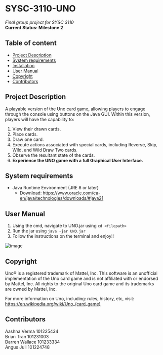 # SYSC-3110-UNO
_Final group project for SYSC 3110_  
__Current Status: Milestone 2__

## Table of content
* [Project Description](#project-description)  
* [System requirements](#system-requirements)  
* [Installation](#installation)   
* [User Manual](#user-manual) 
* [Copyright](#copyright) 
* [Contributors](#contributors)

## Project Description

A playable version of the Uno card game, allowing players to engage through the console using buttons on the Java GUI. Within this version, players will have the capability to:

1. View their drawn cards.
2. Place cards.
3. Draw one card.
4. Execute actions associated with special cards, including Reverse, Skip, Wild, and Wild Draw Two cards.
5. Observe the resultant state of the cards.
6. __Experience the UNO game with a full Graphical User Interface.__

## System requirements

* Java Runtime Environment (JRE 8 or later)
    * Download: https://www.oracle.com/ca-en/java/technologies/downloads/#java21

## User Manual
1. Using the cmd, navigate to UNO.jar using `cd <filepath>`
2. Run the jar using `java -jar UNO.jar`
3. Follow the instructions on the terminal and enjoy!!

![image](https://github.com/Aashna-Verma/SYSC-3110-UNO/assets/43392946/e57593f8-08cb-47e0-abe0-8526956d4df4)


## Copyright
Uno® is a registered trademark of Mattel, Inc. This software is an unofficial implementation of the Uno card game and is not affiliated with or endorsed by Mattel, Inc. All rights to the original Uno card game and its trademarks are owned by Mattel, Inc.

For more information on Uno, including: rules, history, etc, visit: https://en.wikipedia.org/wiki/Uno_(card_game)

## Contributors
Aashna Verma 101225434  
Brian Tran 101231003  
Darren Wallace 101233334  
Angus Jull 101224748
